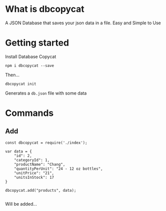 # What is dbcopycat

A JSON Database that saves your json data in a file. Easy and Simple to Use

# Getting started

Install Database Copycat

``` 
npm i dbcopycat --save 
```

Then...

```
dbcopycat init
```
Generates a `db.json` file with some data
# Commands

## Add

```
const dbcopycat = require('./index');

var data = {
    "id": 2,
    "categoryId": 1,
    "productName": "Chang",
    "quantityPerUnit": "24 - 12 oz bottles",
    "unitPrice": "21",
    "unitsInStock": 17
}

dbcopycat.add("products", data);


```

Will be added...